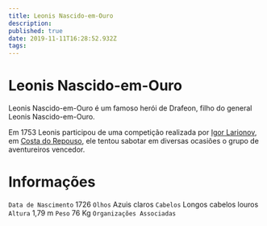 ```yaml
---
title: Leonis Nascido-em-Ouro
description: 
published: true
date: 2019-11-11T16:28:52.932Z
tags: 
---
```


<!-- SUBTITLE: Visão geral sobre Leonis Nascido-em-Ouro -->

# Leonis Nascido-em-Ouro
Leonis Nascido-em-Ouro é um famoso herói de Drafeon, filho do general Leonis Nascido-em-Ouro.

Em 1753 Leonis participou de uma competição realizada por [Igor Larionov](http://localhost/individuos/igor-larinov#igor-larinov), em [Costa do Repouso](http://localhost/lugares/plano-material/drafeon/sudeste-de-drafeon/costa-do-repouso#costa-do-repouso), ele tentou sabotar em diversas ocasiões o grupo de aventureiros vencedor.

# Informações
`Data de Nascimento` 1726 
`Olhos` Azuis claros
`Cabelos` Longos cabelos louros
`Altura` 1,79 m
`Peso` 76 Kg
`Organizações Associadas` 


